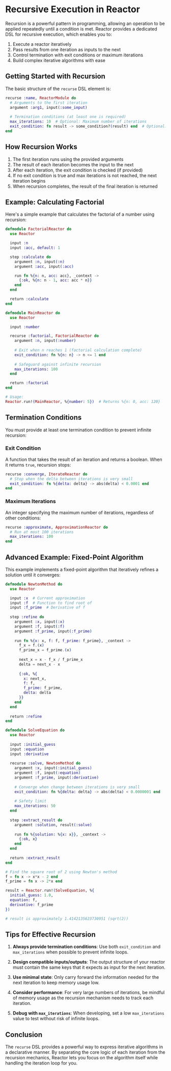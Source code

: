 # Recursive Execution in Reactor

Recursion is a powerful pattern in programming, allowing an operation to be applied repeatedly until a condition is met. Reactor provides a dedicated DSL for recursive execution, which enables you to:

1. Execute a reactor iteratively
2. Pass results from one iteration as inputs to the next
3. Control termination with exit conditions or maximum iterations
4. Build complex iterative algorithms with ease

## Getting Started with Recursion

The basic structure of the `recurse` DSL element is:

```elixir
recurse :name, ReactorModule do
  # Arguments to the first iteration
  argument :arg1, input(:some_input)
  
  # Termination conditions (at least one is required)
  max_iterations: 10  # Optional: Maximum number of iterations
  exit_condition: fn result -> some_condition?(result) end  # Optional: Function that returns true when recursion should stop
end
```

## How Recursion Works

1. The first iteration runs using the provided arguments
2. The result of each iteration becomes the input to the next
3. After each iteration, the exit condition is checked (if provided)
4. If no exit condition is true and max iterations is not reached, the next iteration begins
5. When recursion completes, the result of the final iteration is returned

## Example: Calculating Factorial

Here's a simple example that calculates the factorial of a number using recursion:

```elixir
defmodule FactorialReactor do
  use Reactor

  input :n
  input :acc, default: 1

  step :calculate do
    argument :n, input(:n)
    argument :acc, input(:acc)

    run fn %{n: n, acc: acc}, _context ->
      {:ok, %{n: n - 1, acc: acc * n}}
    end
  end

  return :calculate
end

defmodule MainReactor do
  use Reactor

  input :number

  recurse :factorial, FactorialReactor do
    argument :n, input(:number)
    
    # Exit when n reaches 1 (factorial calculation complete)
    exit_condition: fn %{n: n} -> n <= 1 end
    
    # Safeguard against infinite recursion
    max_iterations: 100
  end

  return :factorial
end

# Usage:
Reactor.run!(MainReactor, %{number: 5})  # Returns %{n: 0, acc: 120}
```

## Termination Conditions

You must provide at least one termination condition to prevent infinite recursion:

### Exit Condition

A function that takes the result of an iteration and returns a boolean. When it returns `true`, recursion stops:

```elixir
recurse :converge, IterateReactor do
  # Stop when the delta between iterations is very small
  exit_condition: fn %{delta: delta} -> abs(delta) < 0.0001 end
end
```

### Maximum Iterations

An integer specifying the maximum number of iterations, regardless of other conditions:

```elixir
recurse :approximate, ApproximationReactor do
  # Run at most 100 iterations
  max_iterations: 100
end
```

## Advanced Example: Fixed-Point Algorithm

This example implements a fixed-point algorithm that iteratively refines a solution until it converges:

```elixir
defmodule NewtonMethod do
  use Reactor

  input :x  # Current approximation
  input :f  # Function to find root of
  input :f_prime  # Derivative of f
  
  step :refine do
    argument :x, input(:x)
    argument :f, input(:f)
    argument :f_prime, input(:f_prime)
    
    run fn %{x: x, f: f, f_prime: f_prime}, _context ->
      f_x = f.(x)
      f_prime_x = f_prime.(x)
      
      next_x = x - f_x / f_prime_x
      delta = next_x - x
      
      {:ok, %{
        x: next_x,
        f: f,
        f_prime: f_prime,
        delta: delta
      }}
    end
  end
  
  return :refine
end

defmodule SolveEquation do
  use Reactor
  
  input :initial_guess
  input :equation
  input :derivative
  
  recurse :solve, NewtonMethod do
    argument :x, input(:initial_guess)
    argument :f, input(:equation)
    argument :f_prime, input(:derivative)
    
    # Converge when change between iterations is very small
    exit_condition: fn %{delta: delta} -> abs(delta) < 0.0000001 end
    
    # Safety limit
    max_iterations: 50
  end
  
  step :extract_result do
    argument :solution, result(:solve)
    
    run fn %{solution: %{x: x}}, _context ->
      {:ok, x}
    end
  end
  
  return :extract_result
end

# Find the square root of 2 using Newton's method
f = fn x -> x*x - 2 end
f_prime = fn x -> 2*x end

result = Reactor.run!(SolveEquation, %{
  initial_guess: 1.0,
  equation: f,
  derivative: f_prime
})

# result is approximately 1.4142135623730951 (sqrt(2))
```

## Tips for Effective Recursion

1. **Always provide termination conditions**: Use both `exit_condition` and `max_iterations` when possible to prevent infinite loops.

2. **Design compatible inputs/outputs**: The output structure of your reactor must contain the same keys that it expects as input for the next iteration.

3. **Use minimal state**: Only carry forward the information needed for the next iteration to keep memory usage low.

4. **Consider performance**: For very large numbers of iterations, be mindful of memory usage as the recursion mechanism needs to track each iteration.

5. **Debug with `max_iterations`**: When developing, set a low `max_iterations` value to test without risk of infinite loops.

## Conclusion

The `recurse` DSL provides a powerful way to express iterative algorithms in a declarative manner. By separating the core logic of each iteration from the recursion mechanics, Reactor lets you focus on the algorithm itself while handling the iteration loop for you.